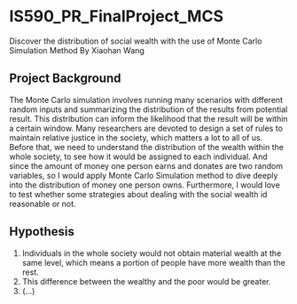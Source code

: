 # IS590_PR_FinalProject_MCS
Discover the distribution of social wealth with the use of Monte Carlo Simulation Method
By Xiaohan Wang

## Project Background
The Monte Carlo simulation involves running many scenarios with different random inputs and summarizing the distribution of the results from potential result. This distribution can inform the likelihood that the result will be within a certain window. Many researchers are devoted to design a set of rules to maintain relative justice in the society, which matters a lot to all of us. Before that, we need to understand the distribution of the wealth within the whole society, to see how it would be assigned to each individual. And since the amount of money one person earns and donates are two random variables, so I would apply Monte Carlo Simulation method to dive deeply into the distribution of money one person owns. Furthermore, I would love to test whether some strategies about dealing with the social wealth id reasonable or not. 

## Hypothesis
1. Individuals in the whole society would not obtain material wealth at the same level, which means a portion of people have more wealth than the rest. 
2. This difference between the wealthy and the poor would be greater.
3. (...)

